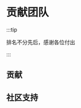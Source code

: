 # 贡献团队
:::tip

排名不分先后，感谢各位付出

:::

## 贡献
<script setup>
import { VPTeamMembers } from 'vitepress/theme'
import { teamMembers } from '../js/teamMembers.js';
</script>

<VPTeamMembers size="small" :members="teamMembers" />

## 社区支持